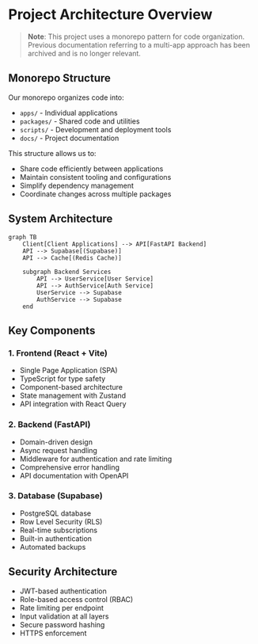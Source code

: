# Project Architecture Overview

> **Note**: This project uses a monorepo pattern for code organization. Previous documentation referring to a multi-app approach has been archived and is no longer relevant.

## Monorepo Structure

Our monorepo organizes code into:

- `apps/` - Individual applications
- `packages/` - Shared code and utilities
- `scripts/` - Development and deployment tools
- `docs/` - Project documentation

This structure allows us to:
- Share code efficiently between applications
- Maintain consistent tooling and configurations
- Simplify dependency management
- Coordinate changes across multiple packages

## System Architecture

```mermaid
graph TB
    Client[Client Applications] --> API[FastAPI Backend]
    API --> Supabase[(Supabase)]
    API --> Cache[(Redis Cache)]
    
    subgraph Backend Services
        API --> UserService[User Service]
        API --> AuthService[Auth Service]
        UserService --> Supabase
        AuthService --> Supabase
    end
```

## Key Components

### 1. Frontend (React + Vite)
- Single Page Application (SPA)
- TypeScript for type safety
- Component-based architecture
- State management with Zustand
- API integration with React Query

### 2. Backend (FastAPI)
- Domain-driven design
- Async request handling
- Middleware for authentication and rate limiting
- Comprehensive error handling
- API documentation with OpenAPI

### 3. Database (Supabase)
- PostgreSQL database
- Row Level Security (RLS)
- Real-time subscriptions
- Built-in authentication
- Automated backups

## Security Architecture

- JWT-based authentication
- Role-based access control (RBAC)
- Rate limiting per endpoint
- Input validation at all layers
- Secure password hashing
- HTTPS enforcement 